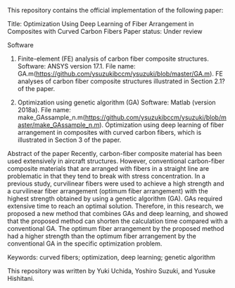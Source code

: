 This repository contains the official implementation of the following paper:

Title: Optimization Using Deep Learning of Fiber Arrangement in Composites with Curved Carbon Fibers
Paper status: Under review

Software
1. Finite-element (FE) analysis of carbon fiber composite structures. 
 Software: ANSYS version 17.1. File name: GA.m(https://github.com/ysuzukibccm/ysuzuki/blob/master/GA.m). FE analyses of carbon fiber composite structures illustrated in Section 2.1? of the paper. 

2. Optimization using genetic algorithm (GA)
 Software: Matlab (version 2018a). File name: make_GAssample_n.m(https://github.com/ysuzukibccm/ysuzuki/blob/master/make_GAssample_n.m). Optimization using deep learning of fiber arrangement in composites with curved carbon fibers, which is illustrated in Section 3 of the paper. 

Abstract of the paper
Recently, carbon-fiber composite material has been used extensively in aircraft structures. However, conventional carbon-fiber composite materials that are arranged with fibers in a straight line are problematic in that they tend to break with stress concentration. In a previous study, curvilinear fibers were used to achieve a high strength and a curvilinear fiber arrangement (optimum fiber arrangement) with the highest strength obtained by using a genetic algorithm (GA). GAs required extensive time to reach an optimal solution. Therefore, in this research, we proposed a new method that combines GAs and deep learning, and showed that the proposed method can shorten the calculation time compared with a conventional GA. The optimum fiber arrangement by the proposed method had a higher strength than the optimum fiber arrangement by the conventional GA in the specific optimization problem.

Keywords: curved fibers; optimization, deep learning; genetic algorithm

This repository was written by Yuki Uchida, Yoshiro Suzuki, and Yusuke Hishitani.
